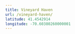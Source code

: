 ```yaml
---
title: Vineyard Haven
url: /vineyard-haven/
latitude: 41.4542914
longitude: -70.60380260000001
---
```

